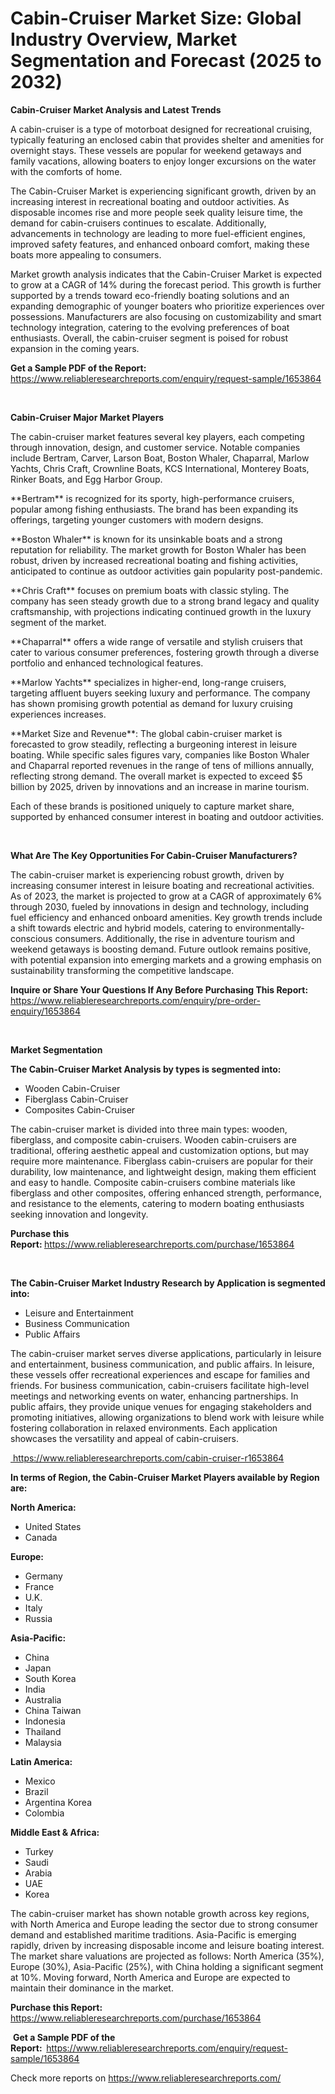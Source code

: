 <p><h1>Cabin-Cruiser Market Size: Global Industry Overview, Market Segmentation and Forecast (2025 to 2032)</h1></p><p><strong>Cabin-Cruiser Market Analysis and Latest Trends</strong></p>
<p><p>A cabin-cruiser is a type of motorboat designed for recreational cruising, typically featuring an enclosed cabin that provides shelter and amenities for overnight stays. These vessels are popular for weekend getaways and family vacations, allowing boaters to enjoy longer excursions on the water with the comforts of home.</p><p>The Cabin-Cruiser Market is experiencing significant growth, driven by an increasing interest in recreational boating and outdoor activities. As disposable incomes rise and more people seek quality leisure time, the demand for cabin-cruisers continues to escalate. Additionally, advancements in technology are leading to more fuel-efficient engines, improved safety features, and enhanced onboard comfort, making these boats more appealing to consumers.</p><p>Market growth analysis indicates that the Cabin-Cruiser Market is expected to grow at a CAGR of 14% during the forecast period. This growth is further supported by a trends toward eco-friendly boating solutions and an expanding demographic of younger boaters who prioritize experiences over possessions. Manufacturers are also focusing on customizability and smart technology integration, catering to the evolving preferences of boat enthusiasts. Overall, the cabin-cruiser segment is poised for robust expansion in the coming years.</p></p>
<p><strong>Get a Sample PDF of the Report:&nbsp;</strong> <a href="https://www.reliableresearchreports.com/enquiry/request-sample/1653864?utm_campaign=3059&utm_medium=2&utm_source=Github&utm_content=ia&utm_term=30032025&utm_id=cabin-cruiser">https://www.reliableresearchreports.com/enquiry/request-sample/1653864</a></p>
<p>&nbsp;</p>
<p><strong>Cabin-Cruiser Major Market Players</strong></p>
<p><p>The cabin-cruiser market features several key players, each competing through innovation, design, and customer service. Notable companies include Bertram, Carver, Larson Boat, Boston Whaler, Chaparral, Marlow Yachts, Chris Craft, Crownline Boats, KCS International, Monterey Boats, Rinker Boats, and Egg Harbor Group.</p><p>**Bertram** is recognized for its sporty, high-performance cruisers, popular among fishing enthusiasts. The brand has been expanding its offerings, targeting younger customers with modern designs.</p><p>**Boston Whaler** is known for its unsinkable boats and a strong reputation for reliability. The market growth for Boston Whaler has been robust, driven by increased recreational boating and fishing activities, anticipated to continue as outdoor activities gain popularity post-pandemic.</p><p>**Chris Craft** focuses on premium boats with classic styling. The company has seen steady growth due to a strong brand legacy and quality craftsmanship, with projections indicating continued growth in the luxury segment of the market.</p><p>**Chaparral** offers a wide range of versatile and stylish cruisers that cater to various consumer preferences, fostering growth through a diverse portfolio and enhanced technological features.</p><p>**Marlow Yachts** specializes in higher-end, long-range cruisers, targeting affluent buyers seeking luxury and performance. The company has shown promising growth potential as demand for luxury cruising experiences increases.</p><p>**Market Size and Revenue**: The global cabin-cruiser market is forecasted to grow steadily, reflecting a burgeoning interest in leisure boating. While specific sales figures vary, companies like Boston Whaler and Chaparral reported revenues in the range of tens of millions annually, reflecting strong demand. The overall market is expected to exceed $5 billion by 2025, driven by innovations and an increase in marine tourism. </p><p>Each of these brands is positioned uniquely to capture market share, supported by enhanced consumer interest in boating and outdoor activities.</p></p>
<p>&nbsp;</p>
<p><strong>What Are The Key Opportunities For Cabin-Cruiser Manufacturers?</strong></p>
<p><p>The cabin-cruiser market is experiencing robust growth, driven by increasing consumer interest in leisure boating and recreational activities. As of 2023, the market is projected to grow at a CAGR of approximately 6% through 2030, fueled by innovations in design and technology, including fuel efficiency and enhanced onboard amenities. Key growth trends include a shift towards electric and hybrid models, catering to environmentally-conscious consumers. Additionally, the rise in adventure tourism and weekend getaways is boosting demand. Future outlook remains positive, with potential expansion into emerging markets and a growing emphasis on sustainability transforming the competitive landscape.</p></p>
<p><strong>Inquire or Share Your Questions If Any Before Purchasing This Report:</strong> <a href="https://www.reliableresearchreports.com/enquiry/pre-order-enquiry/1653864?utm_campaign=3059&utm_medium=2&utm_source=Github&utm_content=ia&utm_term=30032025&utm_id=cabin-cruiser">https://www.reliableresearchreports.com/enquiry/pre-order-enquiry/1653864</a></p>
<p>&nbsp;</p>
<p><strong>Market Segmentation</strong></p>
<p><strong>The Cabin-Cruiser Market Analysis by types is segmented into:</strong></p>
<p><ul><li>Wooden Cabin-Cruiser</li><li>Fiberglass Cabin-Cruiser</li><li>Composites Cabin-Cruiser</li></ul></p>
<p><p>The cabin-cruiser market is divided into three main types: wooden, fiberglass, and composite cabin-cruisers. Wooden cabin-cruisers are traditional, offering aesthetic appeal and customization options, but may require more maintenance. Fiberglass cabin-cruisers are popular for their durability, low maintenance, and lightweight design, making them efficient and easy to handle. Composite cabin-cruisers combine materials like fiberglass and other composites, offering enhanced strength, performance, and resistance to the elements, catering to modern boating enthusiasts seeking innovation and longevity.</p></p>
<p><strong>Purchase this Report:&nbsp;</strong><a href="https://www.reliableresearchreports.com/purchase/1653864?utm_campaign=3059&utm_medium=2&utm_source=Github&utm_content=ia&utm_term=30032025&utm_id=cabin-cruiser">https://www.reliableresearchreports.com/purchase/1653864</a></p>
<p>&nbsp;</p>
<p><strong>The Cabin-Cruiser Market Industry Research by Application is segmented into:</strong></p>
<p><ul><li>Leisure and Entertainment</li><li>Business Communication</li><li>Public Affairs</li></ul></p>
<p><p>The cabin-cruiser market serves diverse applications, particularly in leisure and entertainment, business communication, and public affairs. In leisure, these vessels offer recreational experiences and escape for families and friends. For business communication, cabin-cruisers facilitate high-level meetings and networking events on water, enhancing partnerships. In public affairs, they provide unique venues for engaging stakeholders and promoting initiatives, allowing organizations to blend work with leisure while fostering collaboration in relaxed environments. Each application showcases the versatility and appeal of cabin-cruisers.</p></p>
<p><a href="https://www.reliableresearchreports.com/cabin-cruiser-r1653864?utm_campaign=3059&utm_medium=2&utm_source=Github&utm_content=ia&utm_term=30032025&utm_id=cabin-cruiser">&nbsp;https://www.reliableresearchreports.com/cabin-cruiser-r1653864</a></p>
<p><strong>In terms of Region, the Cabin-Cruiser Market Players available by Region are:</strong></p>
<p>
    <p> <strong> North America: </strong>
        <ul>
            <li>United States</li>
            <li>Canada</li>
        </ul>
        </p> 
    <p> <strong> Europe: </strong>
        <ul>
            <li>Germany</li>
            <li>France</li>
            <li>U.K.</li>
            <li>Italy</li>
            <li>Russia</li>
        </ul>
        </p> 
    <p> <strong> Asia-Pacific: </strong>
        <ul>
            <li>China</li>
            <li>Japan</li>
            <li>South Korea</li>
            <li>India</li>
            <li>Australia</li>
            <li>China Taiwan</li>
            <li>Indonesia</li>
            <li>Thailand</li>
            <li>Malaysia</li>
        </ul>
        </p> 
    <p> <strong> Latin America: </strong>
        <ul>
            <li>Mexico</li>
            <li>Brazil</li>
            <li>Argentina Korea</li>
            <li>Colombia</li>
        </ul>
        </p> 
    <p> <strong> Middle East & Africa: </strong>
        <ul>
            <li>Turkey</li>
            <li>Saudi</li>
            <li>Arabia</li>
            <li>UAE</li>
            <li>Korea</li>
        </ul>
    </p>
    </p>
<p><p>The cabin-cruiser market has shown notable growth across key regions, with North America and Europe leading the sector due to strong consumer demand and established maritime traditions. Asia-Pacific is emerging rapidly, driven by increasing disposable income and leisure boating interest. The market share valuations are projected as follows: North America (35%), Europe (30%), Asia-Pacific (25%), with China holding a significant segment at 10%. Moving forward, North America and Europe are expected to maintain their dominance in the market.</p></p>
<p><strong>Purchase this Report: </strong><a href="https://www.reliableresearchreports.com/purchase/1653864?utm_campaign=3059&utm_medium=2&utm_source=Github&utm_content=ia&utm_term=30032025&utm_id=cabin-cruiser">https://www.reliableresearchreports.com/purchase/1653864</a></p>
<p>&nbsp;<strong>Get a Sample PDF of the Report:&nbsp;&nbsp;</strong><a href="https://www.reliableresearchreports.com/enquiry/request-sample/1653864?utm_campaign=3059&utm_medium=2&utm_source=Github&utm_content=ia&utm_term=30032025&utm_id=cabin-cruiser">https://www.reliableresearchreports.com/enquiry/request-sample/1653864</a></p>
<p><strong></strong></p>
<p>Check more reports on <a href="https://www.reliableresearchreports.com/?utm_campaign=3059&utm_medium=2&utm_source=Github&utm_content=ia&utm_term=30032025&utm_id=cabin-cruiser">https://www.reliableresearchreports.com/</a></p>